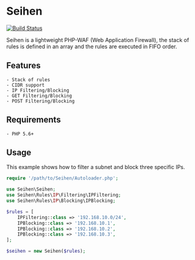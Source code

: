 # Seihen

[![Build Status](https://travis-ci.org/isjing/seihen.svg?branch=master)](https://travis-ci.org/isjing/seihen)

Seihen is a lightweight PHP-WAF (Web Application Firewall), the stack of rules is defined in an array and the rules are executed in FIFO order.

## Features

    - Stack of rules
    - CIDR support
    - IP Filtering/Blocking
    - GET Filtering/Blocking
    - POST Filtering/Blocking

## Requirements

    - PHP 5.6+

## Usage

This example shows how to filter a subnet and block three specific IPs.

```PHP
require '/path/to/Seihen/Autoloader.php';

use Seihen\Seihen;
use Seihen\Rules\IP\Filtering\IPFiltering;
use Seihen\Rules\IP\Blocking\IPBlocking;

$rules = [
    IPFiltering::class => '192.168.10.0/24',
    IPBlocking::class => '192.168.10.1',
    IPBlocking::class => '192.168.10.2',
    IPBlocking::class => '192.168.10.3',
];

$seihen = new Seihen($rules);
```
